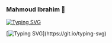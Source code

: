 ### Mahmoud Ibrahim 👋
[![Typing SVG](https://readme-typing-svg.demolab.com?font=Fira+Code&size=27&duration=5003&pause=1000&color=008D8D&width=550&height=53&lines=Flutter+Developer+and+Instructor.+)](https://git.io/typing-svg)

[![Typing SVG](https://readme-typing-svg.demolab.com?font=Fira+Code&size=28&duration=5003&pause=1000&color=008D8D&width=850&height=55&lines=Machine+learning+and+Computer+vision+Engineer.)](https://git.io/typing-svg)

<!--
**mod-ibr/mod-ibr** is a ✨ _special_ ✨ repository because its `README.md` (this file) appears on your GitHub profile.

Here are some ideas to get you started:

- 🔭 I’m currently working on ...
- 🌱 I’m currently learning ...
- 👯 I’m looking to collaborate on ...
- 🤔 I’m looking for help with ...
- 💬 Ask me about ...
- 📫 How to reach me: ...
- 😄 Pronouns: ...
- ⚡ Fun fact: ...
-->
